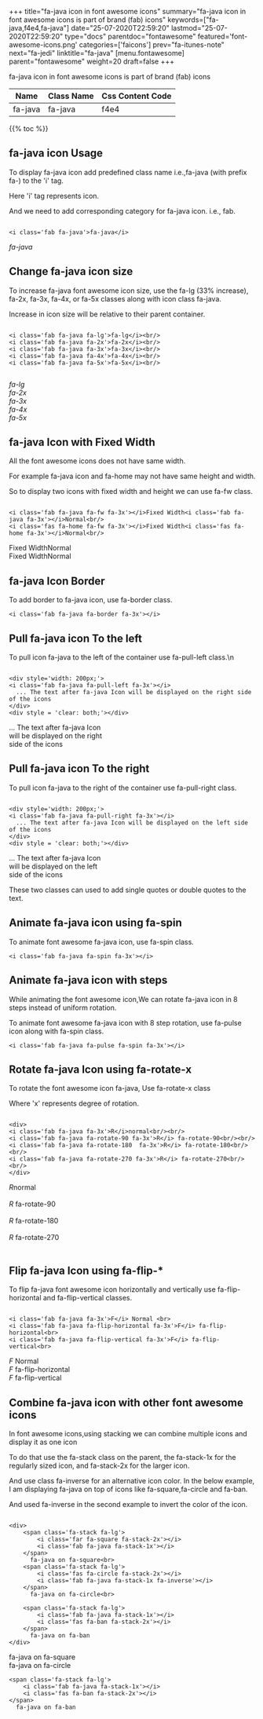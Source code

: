 +++
title="fa-java icon in font awesome icons"
summary="fa-java icon in font awesome icons is part of brand (fab) icons"
keywords=["fa-java,f4e4,fa-java"]
date="25-07-2020T22:59:20"
lastmod="25-07-2020T22:59:20"
type="docs"
parentdoc="fontawesome"
featured='font-awesome-icons.png'
categories=['faicons']
prev="fa-itunes-note"
next="fa-jedi"
linktitle="fa-java"
[menu.fontawesome]
parent="fontawesome"
weight=20
draft=false
+++


fa-java icon in font awesome icons is part of brand (fab) icons

<div class='table-responsive'><table class='table'><thead><tr><th>Name</th><th>Class Name</th><th>Css Content Code</th></tr></thead><tbody><tr><td>fa-java</td><td>fa-java</td><td>f4e4</td></tr></tbody></table></div>


{{% toc %}}


## fa-java icon Usage

To display fa-java icon add predefined class name i.e.,fa-java (with prefix fa-) to the 'i' tag.

Here 'i' tag represents icon.

And we need to add corresponding category for fa-java icon. i.e., fab.


```

<i class='fab fa-java'>fa-java</i>
```

<i class='fab fa-java'>fa-java</i>




## Change fa-java icon size
To increase fa-java font awesome icon size, use the fa-lg (33% increase), fa-2x, fa-3x, fa-4x, or fa-5x classes along with icon class fa-java.

Increase in icon size will be relative to their parent container. 

```

<i class='fab fa-java fa-lg'>fa-lg</i><br/>
<i class='fab fa-java fa-2x'>fa-2x</i><br/>
<i class='fab fa-java fa-3x'>fa-3x</i><br/>
<i class='fab fa-java fa-4x'>fa-4x</i><br/>
<i class='fab fa-java fa-5x'>fa-5x</i><br/>
            
```

<i class='fab fa-java fa-lg'>fa-lg</i><br/>
<i class='fab fa-java fa-2x'>fa-2x</i><br/>
<i class='fab fa-java fa-3x'>fa-3x</i><br/>
<i class='fab fa-java fa-4x'>fa-4x</i><br/>
<i class='fab fa-java fa-5x'>fa-5x</i><br/>
            



## fa-java Icon with Fixed Width 

All the font awesome icons does not have same width.

For example fa-java icon and fa-home may not have same height and width.

So to display two icons with fixed width and height we can use fa-fw class.


```

<i class='fab fa-java fa-fw fa-3x'></i>Fixed Width<i class='fab fa-java fa-3x'></i>Normal<br/>
<i class='fas fa-home fa-fw fa-3x'></i>Fixed Width<i class='fas fa-home fa-3x'></i>Normal<br/>
```

<i class='fab fa-java fa-fw fa-3x'></i>Fixed Width<i class='fab fa-java fa-3x'></i>Normal<br/>
<i class='fas fa-home fa-fw fa-3x'></i>Fixed Width<i class='fas fa-home fa-3x'></i>Normal<br/>



## fa-java Icon Border 

To add border to fa-java icon, use fa-border class.


```
<i class='fab fa-java fa-border fa-3x'></i>

```
<i class='fab fa-java fa-border fa-3x'></i>





## Pull fa-java icon To the left

To pull icon fa-java to the left of the container use fa-pull-left class.\n

```

<div style='width: 200px;'>
<i class='fab fa-java fa-pull-left fa-3x'></i>
  ... The text after fa-java Icon will be displayed on the right side of the icons
</div>
<div style = 'clear: both;'></div>
```

<div style='width: 200px;'>
<i class='fab fa-java fa-pull-left fa-3x'></i>
  ... The text after fa-java Icon will be displayed on the right side of the icons
</div>
<div style = 'clear: both;'></div>




## Pull fa-java icon To the right
To pull icon fa-java to the right of the container use fa-pull-right class.

```

<div style='width: 200px;'>
<i class='fab fa-java fa-pull-right fa-3x'></i>
  ... The text after fa-java Icon will be displayed on the left side of the icons
</div>
<div style = 'clear: both;'></div>
```

<div style='width: 200px;'>
<i class='fab fa-java fa-pull-right fa-3x'></i>
  ... The text after fa-java Icon will be displayed on the left side of the icons
</div>
<div style = 'clear: both;'></div>

These two classes can used to add single quotes or double quotes to the text.


## Animate fa-java icon using fa-spin
To animate font awesome fa-java icon, use fa-spin class.

```
<i class='fab fa-java fa-spin fa-3x'></i>
```
<i class='fab fa-java fa-spin fa-3x'></i>




## Animate fa-java icon with steps
While animating the font awesome icon,We can rotate fa-java icon in 8 steps instead of uniform rotation.

To animate font awesome fa-java icon with 8 step rotation, use fa-pulse icon along with fa-spin class.


```
<i class='fab fa-java fa-pulse fa-spin fa-3x'></i>

```
<i class='fab fa-java fa-pulse fa-spin fa-3x'></i>





## Rotate fa-java Icon using fa-rotate-x
To rotate the font awesome icon fa-java, Use fa-rotate-x class

Where 'x' represents degree of rotation.


```

<div>
<i class='fab fa-java fa-3x'>R</i>normal<br/><br/>
<i class='fab fa-java fa-rotate-90 fa-3x'>R</i> fa-rotate-90<br/><br/> 
<i class='fab fa-java fa-rotate-180  fa-3x'>R</i> fa-rotate-180<br/><br/> 
<i class='fab fa-java fa-rotate-270 fa-3x'>R</i> fa-rotate-270<br/><br/>
</div>
```

<div>
<i class='fab fa-java fa-3x'>R</i>normal<br/><br/>
<i class='fab fa-java fa-rotate-90 fa-3x'>R</i> fa-rotate-90<br/><br/> 
<i class='fab fa-java fa-rotate-180  fa-3x'>R</i> fa-rotate-180<br/><br/> 
<i class='fab fa-java fa-rotate-270 fa-3x'>R</i> fa-rotate-270<br/><br/>
</div>




## Flip fa-java Icon using fa-flip-*
To flip fa-java font awesome icon horizontally and vertically use fa-flip-horizontal and fa-flip-vertical classes. 

```

<i class='fab fa-java fa-3x'>F</i> Normal <br>
<i class='fab fa-java fa-flip-horizontal fa-3x'>F</i> fa-flip-horizontal<br>
<i class='fab fa-java fa-flip-vertical fa-3x'>F</i> fa-flip-vertical<br>
```

<i class='fab fa-java fa-3x'>F</i> Normal <br>
<i class='fab fa-java fa-flip-horizontal fa-3x'>F</i> fa-flip-horizontal<br>
<i class='fab fa-java fa-flip-vertical fa-3x'>F</i> fa-flip-vertical<br>




## Combine fa-java icon with other font awesome icons
In font awesome icons,using stacking we can combine multiple icons and display it as one icon 

To do that use the fa-stack class on the parent, the fa-stack-1x for the regularly sized icon, and fa-stack-2x for the larger icon.

And use class fa-inverse for an alternative icon color. 
In the below example, I am displaying fa-java on top of icons like fa-square,fa-circle and fa-ban.

And used fa-inverse in the second example to invert the color of the icon.

```

<div>
    <span class='fa-stack fa-lg'>
        <i class='far fa-square fa-stack-2x'></i>
        <i class='fab fa-java fa-stack-1x'></i>
    </span>
      fa-java on fa-square<br>
    <span class='fa-stack fa-lg'>
        <i class='fas fa-circle fa-stack-2x'></i>
        <i class='fab fa-java fa-stack-1x fa-inverse'></i>
    </span>
      fa-java on fa-circle<br>

    <span class='fa-stack fa-lg'>
        <i class='fab fa-java fa-stack-1x'></i>
        <i class='fas fa-ban fa-stack-2x'></i>
    </span>
      fa-java on fa-ban
</div>
```

<div>
    <span class='fa-stack fa-lg'>
        <i class='far fa-square fa-stack-2x'></i>
        <i class='fab fa-java fa-stack-1x'></i>
    </span>
      fa-java on fa-square<br>
    <span class='fa-stack fa-lg'>
        <i class='fas fa-circle fa-stack-2x'></i>
        <i class='fab fa-java fa-stack-1x fa-inverse'></i>
    </span>
      fa-java on fa-circle<br>

    <span class='fa-stack fa-lg'>
        <i class='fab fa-java fa-stack-1x'></i>
        <i class='fas fa-ban fa-stack-2x'></i>
    </span>
      fa-java on fa-ban
</div>






